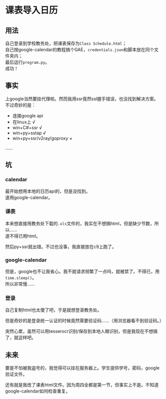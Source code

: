 # 课表导入日历

## 用法

自己登录到学校教务处，把课表保存为`Class Schedule.html`；  
自己按google-calendar的教程搞个GAE，`credentials.json`和脚本放在同个文件夹内；  
最后运行`program.py`。  
成功！

## 事实

上google当然要挂代理啦。然而我用ssr竟然ssl握手错误，也没找到解决方案。  
不过奇妙的是：

+ 连接google api
+ 在linux上 √
+ win+C#+ssr √
+ win+py+sstap √
+ win+py+ssr/v2ray/goproxy ×

……

## 坑

### calendar

最开始想用本地的日历api的，但是没找到。  
遂用google-calendar。

### 课表

本来想直接用教务处下载的`.xls`文件的，我实在不想搞html，但是缺少节数，所以……  
遂不得已用html。

然后py+ssr就出错。不过也没事，我直接放在c9上跑了。

### google-calendar

但是，google也不让我省心。我不就请求频繁了一点吗，就被禁了。不得已，用`time.sleep()`。  
所以非常慢……

### 登录

自己复制html也太傻了吧，于是就想登录教务处。

但是奇妙的是登录统一认证的时候竟然需要验证码……（用浏览器看不到验证码。）

突然心累，虽然可以用tesserocr识别/保存到本地人眼识别，但是我现在不想搞了，就这样吧。

## 未来

要是不怕被我盗号的，我觉得可以挂在服务器上。学生提供学号，密码，google验证文件。

还有就是我改了课表html文件。因为周四全都是第一节，但事实上不是。不知道google-calendar如何检查重复。
